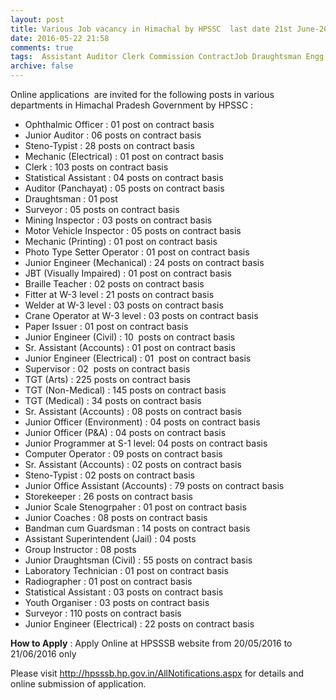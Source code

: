 ```yaml
---
layout: post
title: Various Job vacancy in Himachal by HPSSC  last date 21st June-2016   
date: 2016-05-22 21:58
comments: true
tags:  Assistant Auditor Clerk Commission ContractJob Draughtsman Engg.-Diploma HP ITI-Apprentice Jr. Engineer Officer Online Steno Surveyor Teacher Typist 
archive: false
---
```

Online applications  are invited for the following posts in various departments in Himachal Pradesh Government by HPSSC :

- Ophthalmic Officer : 01 post on contract basis
- Junior Auditor : 06 posts on contract basis
- Steno-Typist : 28 posts on contract basis
- Mechanic (Electrical) : 01 post on contract basis
- Clerk : 103 posts on contract basis
- Statistical Assistant : 04 posts on contract basis 
- Auditor (Panchayat) : 05 posts on contract basis
- Draughtsman : 01 post
- Surveyor : 05 posts on contract basis
- Mining Inspector : 03 posts on contract basis
- Motor Vehicle Inspector : 05 posts on contract basis
- Mechanic (Printing) : 01 post on contract basis
- Photo Type Setter Operator : 01 post on contract basis
- Junior Engineer (Mechanical) : 24 posts on contract basis
- JBT (Visually Impaired) : 01 post on contract basis
- Braille Teacher : 02 posts on contract basis
- Fitter at W-3 level : 21 posts on contract basis
- Welder at W-3 level : 03 posts on contract basis
- Crane Operator at W-3 level : 03 posts on contract basis
- Paper Issuer : 01 post on contract basis
- Junior Engineer (Civil) : 10  posts on contract basis
- Sr. Assistant (Accounts) : 01 post on contract basis
- Junior Engineer (Electrical) : 01  post on contract basis
- Supervisor : 02  posts on contract basis
- TGT (Arts) : 225 posts on contract basis
- TGT (Non-Medical) : 145 posts on contract basis
- TGT (Medical) : 34 posts on contract basis
- Sr. Assistant (Accounts) : 08 posts on contract basis
- Junior Officer (Environment) : 04 posts on contract basis
- Junior Officer (P&A) : 04 posts on contract basis
- Junior Programmer at S-1 level: 04 posts on contract basis
- Computer Operator : 09 posts on contract basis
- Sr. Assistant (Accounts) : 02 posts on contract basis
- Steno-Typist : 02 posts on contract basis
- Junior Office Assistant (Accounts) : 79 posts on contract basis
- Storekeeper : 26 posts on contract basis
- Junior Scale Stenogrpaher : 01 post on contract basis
- Junior Coaches : 08 posts on contract basis
- Bandman cum Guardsman : 14 posts on contract basis
- Assistant Superintendent (Jail) : 04 posts  
- Group Instructor : 08 posts  
- Junior Draughtsman (Civil) : 55 posts on contract basis
- Laboratory Technician : 01 post on contract basis
- Radiographer : 01 post on contract basis
- Statistical Assistant : 03 posts on contract basis
- Youth Organiser : 03 posts on contract basis
- Surveyor : 110 posts on contract basis
- Junior Engineer (Electrical) : 22 posts on contract basis 

**How to Apply** : Apply Online at HPSSSB website from 20/05/2016 to 21/06/2016 only 

Please visit <http://hpsssb.hp.gov.in/AllNotifications.aspx> for details and online submission of application.